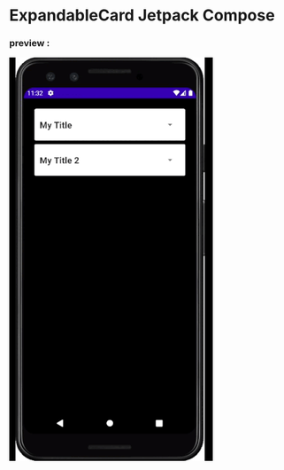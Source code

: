 # ExpandableCard Jetpack Compose

### preview :
![preview](https://github.com/bennyfajri/ExpandableCardCompose/blob/master/preview/2022-05-09%2023-32-34.gif)
